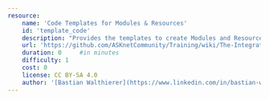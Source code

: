 ```yaml
---
resource:
    name: 'Code Templates for Modules & Resources'
    id: 'template_code'
    description: "Provides the templates to create Modules and Resources."
    url: 'https://github.com/ASKnetCommunity/Training/wiki/The-Integration-of-Moudules-and-Resources-into-%23ASKtraining#template-code'
    duration: 0     #in minutes
    difficulty: 1
    cost: 0
    license: CC BY-SA 4.0
    author: '[Bastian Walthierer](https://www.linkedin.com/in/bastian-walthierer-0416b5112/)'
---
```



